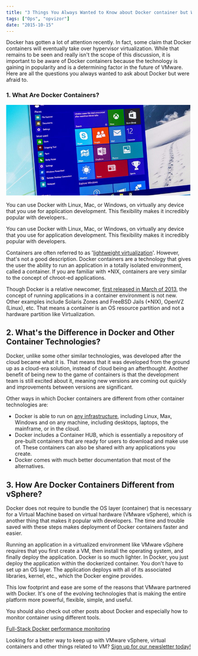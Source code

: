 ```yaml
---
title: "3 Things You Always Wanted to Know about Docker container but Were Afraid to Ask"
tags: ["Ops", "opvizor"]
date: "2015-10-15"
---
```


Docker has gotten a lot of attention recently. In fact, some claim that Docker containers will eventually take over hypervisor virtualization. While that remains to be seen and really isn't the scope of this discussion, it is important to be aware of Docker containers because the technology is gaining in popularity and is a determining factor in the future of VMware. Here are all the questions you always wanted to ask about Docker but were afraid to.

### 1\. What Are Docker Containers?

![Docker containers](/images/blog/wpid-510d0a85af1e4f0ab914d0c7baf42fae.jpg)

You can use Docker with Linux, Mac, or Windows, on virtually any device that you use for application development. This flexibility makes it incredibly popular with developers..

You can use Docker with Linux, Mac, or Windows, on virtually any device that you use for application development. This flexibility makes it incredibly popular with developers.

Containers are often referred to as '[lightweight virtualization](http://www.how2vm.com/docker-questions-answered/ "lightweight virtualization")'. However, that's not a good description. Docker containers are a technology that gives the user the ability to run an application in a totally isolated environment, called a container. If you are familiar with \*NIX, containers are very similar to the concept of chroot-ed applications.

Though Docker is a relative newcomer, [first released in March of 2013](https://en.wikipedia.org/wiki/Docker_(software) "first released in March of 2013"), the concept of running applications in a container environment is not new. Other examples include Solaris Zones and FreeBSD Jails (\*NIX), OpenVZ (Linux), etc. That means a container is an OS resource partition and not a hardware partition like Virtualization.

## 2\. What's the Difference in Docker and Other Container Technologies?

Docker, unlike some other similar technologies, was developed after the cloud became what it is. That means that it was developed from the ground up as a cloud-era solution, instead of cloud being an afterthought. Another benefit of being new to the game of containers is that the development team is still excited about it, meaning new versions are coming out quickly and improvements between versions are significant.

Other ways in which Docker containers are different from other container technologies are:

- Docker is able to run on [any infrastructure](https://www.docker.com/ "any infrastructure"), including Linux, Max, Windows and on any machine, including desktops, laptops, the mainframe, or in the cloud.
- Docker includes a Container HUB, which is essentially a repository of pre-built containers that are ready for users to download and make use of. These containers can also be shared with any applications you create.
- Docker comes with much better documentation that most of the alternatives.

## 3\. How Are Docker Containers Different from vSphere?

Docker does not require to bundle the OS layer (container) that is necessary for a Virtual Machine based on virtual hardware (VMware vSphere), which is another thing that makes it popular with developers. The time and trouble saved with these steps makes deployment of Docker containers faster and easier.

Running an application in a virtualized environment like VMware vSphere requires that you first create a VM, then install the operating system, and finally deploy the application. Docker is so much lighter. In Docker, you just deploy the application within the dockerized container. You don't have to set up an OS layer. The application deploys with all of its associated libraries, kernel, etc., which the Docker engine provides.

This low footprint and ease are some of the reasons that VMware partnered with Docker. It's one of the evolving technologies that is making the entire platform more powerful, flexible, simple, and useful.

You should also check out other posts about Docker and especially how to monitor container using different tools.

[Full-Stack Docker performance monitoring](https://blog.ruxit.com/full-stack-docker-performance-monitoring-containers-and-applications/ "Full-Stack Docker performance monitoring")

Looking for a better way to keep up with VMware vSphere, virtual containers and other things related to VM? [Sign up for our newsletter today!](http://opvizor.us6.list-manage.com/subscribe?u=5e67b89e18341af0e8844b002&id=1e918cd24e "Sign up for our newsletter today!")
